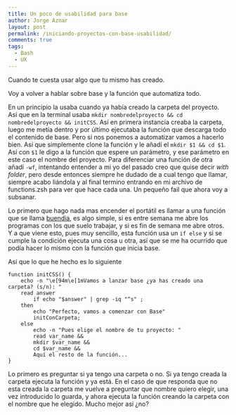 ```yaml
---
title: Un poco de usabilidad para base
author: Jorge Aznar
layout: post
permalink: /iniciando-proyectos-con-base-usabilidad/
comments: true
tags:
  - Bash
  - UX
---
```


Cuando te cuesta usar algo que tu mismo has creado.

<!--more-->

Voy a volver a hablar sobre base y la función que automatiza todo.

En un principio la usaba cuando ya había creado la carpeta del proyecto.
Así que en la terminal usaba
`mkdir nombredelproyecto && cd nombredelproyecto && initCSS`. Así en
primera instancia creaba la carpeta, luego me metía dentro y por último
ejecutaba la función que descarga todo el contenido de base. Pero si nos
ponemos a automatizar vamos a hacerlo bien. Así que simplemente clone la
función y le añadí el `mkdir $1 && cd $1`. Así con `$1` le digo a la
función que espere un parámetro, y ese parámetro en este caso el nombre
del proyecto. Para diferenciar una función de otra añadí `-wf`,
intentando entender a mi yo del pasado creo que quise decir *with
folder*, pero desde entonces siempre he dudado de a cual tengo que
llamar, siempre acabo liándola y al final termino entrando en mi archivo
de functions.zsh para ver que hace cada una. Un pequeño fail que ahora
voy a subsanar.

Lo primero que hago nada mas encender el portátil es llamar a una
función que se llama
[buendia](https://github.com/jorgeatgu/setup/blob/master/dotfiles/func/buendia.zsh),
es algo simple, si es entre semana me abre los programas con los que
suelo trabajar, y si es fin de semana me abre otros. Y a que viene esto,
pues muy sencillo, esta función usa un `if else` y si se cumple la
condición ejecuta una cosa u otra, así que se me ha ocurrido que podía
hacer lo mismo con la función que inicia base.

Así que lo que he hecho es lo siguiente

    function initCSS() {
        echo -n "\e[94m\e[1mVamos a lanzar base ¿ya has creado una carpeta? (s/n): "
        read answer
            if echo "$answer" | grep -iq "^s" ;
        then
            echo "Perfecto, vamos a comenzar con Base"
            initConCarpeta;
        else
            echo -n "Pues elige el nombre de tu proyecto: "
            read var_name &&
            mkdir $var_name &&
            cd $var_name &&
            Aquí el resto de la función...
    }

Lo primero es preguntar si ya tengo una carpeta o no. Si ya tengo creada
la carpeta ejecuta la función y ya está. En el caso de que responda que
no esta creada la carpeta me vuelve a preguntar que nombre quiero
elegir, una vez introducido lo guarda, y ahora ejecuta la función
creando la carpeta con el nombre que he elegido. Mucho mejor así ¿no?
